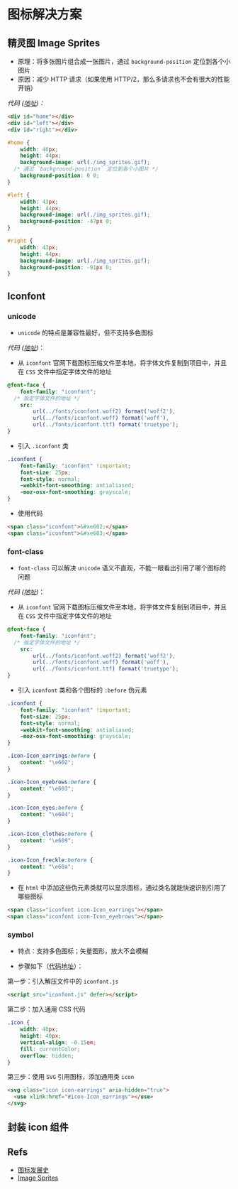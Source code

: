# 图标解决方案

## 精灵图 Image Sprites

- 原理：将多张图片组合成一张图片，通过 `background-position` 定位到各个小图片
- 原因：减少 HTTP 请求（如果使用 HTTP/2，那么多请求也不会有很大的性能开销）

_代码 ([地址](https://github.com/Eathyn/icon-solutions/tree/main/image-sprites))：_

```html
<div id="home"></div>
<div id="left"></div>
<div id="right"></div>
```

```css
#home {
	width: 46px;
	height: 44px;
	background-image: url(./img_sprites.gif);
  /* 通过 `background-position` 定位到各个小图片 */
	background-position: 0 0;
}

#left {
	width: 43px;
	height: 44px;
	background-image: url(./img_sprites.gif);
	background-position: -47px 0;
}

#right {
	width: 43px;
	height: 44px;
	background-image: url(./img_sprites.gif);
	background-position: -91px 0;
}
```

## Iconfont

### unicode

- `unicode` 的特点是兼容性最好，但不支持多色图标

_代码 ([地址](https://github.com/Eathyn/icon-solutions/tree/main/iconfont/unicode))_：

- 从 `iconfont` 官网下载图标压缩文件至本地，将字体文件复制到项目中，并且在 `CSS` 文件中指定字体文件的地址

```css
@font-face {
	font-family: "iconfont";
  /* 指定字体文件的地址 */
	src:
		url(../fonts/iconfont.woff2) format('woff2'),
		url(../fonts/iconfont.woff) format('woff'),
		url(../fonts/iconfont.ttf) format('truetype');
}
```

- 引入 `.iconfont` 类

```css
.iconfont {
	font-family: "iconfont" !important;
	font-size: 25px;
	font-style: normal;
	-webkit-font-smoothing: antialiased;
	-moz-osx-font-smoothing: grayscale;
}
```

- 使用代码

```html
<span class="iconfont">&#xe602;</span>
<span class="iconfont">&#xe603;</span>
```

### font-class

- `font-class` 可以解决 `unicode` 语义不直观，不能一眼看出引用了哪个图标的问题

_代码 ([地址](https://github.com/Eathyn/icon-solutions/tree/main/iconfont/font-class))_：

- 从 `iconfont` 官网下载图标压缩文件至本地，将字体文件复制到项目中，并且在 `CSS` 文件中指定字体文件的地址

```css
@font-face {
	font-family: "iconfont";
  /* 指定字体文件的地址 */
	src:
		url(../fonts/iconfont.woff2) format('woff2'),
		url(../fonts/iconfont.woff) format('woff'),
		url(../fonts/iconfont.ttf) format('truetype');
}
```

- 引入 `iconfont` 类和各个图标的 `:before` 伪元素

```css
.iconfont {
	font-family: "iconfont" !important;
	font-size: 25px;
	font-style: normal;
	-webkit-font-smoothing: antialiased;
	-moz-osx-font-smoothing: grayscale;
}

.icon-Icon_earrings:before {
	content: "\e602";
}

.icon-Icon_eyebrows:before {
	content: "\e603";
}

.icon-Icon_eyes:before {
	content: "\e604";
}

.icon-Icon_clothes:before {
	content: "\e609";
}

.icon-Icon_freckle:before {
	content: "\e60a";
}
```

- 在 `html` 中添加这些伪元素类就可以显示图标，通过类名就能快速识别引用了哪些图标

```html
<span class="iconfont icon-Icon_earrings"></span>
<span class="iconfont icon-Icon_eyebrows"></span>
```

### symbol

- 特点：支持多色图标；矢量图形，放大不会模糊

- 步骤如下（[代码地址](https://github.com/Eathyn/icon-solutions/tree/main/iconfont/symbol)）：

第一步：引入解压文件中的 `iconfont.js`

```html
<script src="iconfont.js" defer></script>
```

第二步：加入通用 CSS 代码

```css
.icon {
	width: 40px;
	height: 40px;
	vertical-align: -0.15em;
	fill: currentColor;
	overflow: hidden;
}
```

第三步：使用 `SVG` 引用图标，添加通用类 `icon`

```html
<svg class="icon icon-earrings" aria-hidden="true">
  <use xlink:href="#icon-Icon_earrings"></use>
</svg>
```

## 封装 icon 组件



## Refs

- [图标发展史](https://juejin.cn/post/6844903517564436493)
- [Image Sprites](https://www.tutorialrepublic.com/css-tutorial/css-sprites.php)
